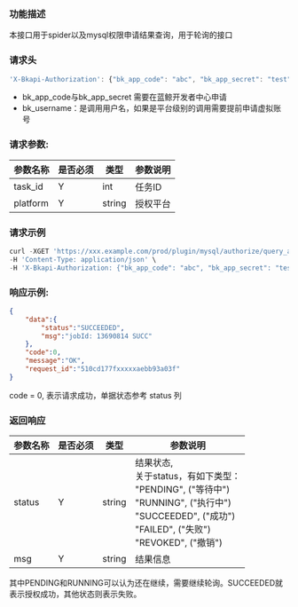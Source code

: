 ### 功能描述

本接口用于spider以及mysql权限申请结果查询，用于轮询的接口

### 请求头

```javascript
'X-Bkapi-Authorization': {"bk_app_code": "abc", "bk_app_secret": "test", "bk_username":"wxid"}
```

- bk_app_code与bk_app_secret 需要在蓝鲸开发者中心申请
- bk_username：是调用用户名，如果是平台级别的调用需要提前申请虚拟账号

### 请求参数:

|参数名称|是否必须|类型|参数说明|
|---|---|---|---|
|task_id|Y|int|任务ID|
|platform|Y|string|授权平台|

### 请求示例


```javascript
curl -XGET 'https://xxx.example.com/prod/plugin/mysql/authorize/query_authorize_apply_result/?task_id=1&platform=dbm' \
-H 'Content-Type: application/json' \
-H 'X-Bkapi-Authorization: {"bk_app_code": "abc", "bk_app_secret": "test", "bk_username":"wxid"}'
```

### 响应示例:

```json
{
    "data":{
        "status":"SUCCEEDED",
        "msg":"jobId: 13690814 SUCC"
    },
    "code":0,
    "message":"OK",
    "request_id":"510cd177fxxxxxaebb93a03f"
}
```

code = 0, 表示请求成功，单据状态参考 status 列

### 返回响应

|参数名称|是否必须|类型|参数说明|
|---|---|---|---|
|status|Y|string|结果状态, <br>关于status，有如下类型：  <br>"PENDING", ("等待中")  <br>"RUNNING", ("执行中")  <br>"SUCCEEDED", ("成功")  <br>"FAILED", ("失败")  <br>"REVOKED", ("撤销") |
|msg|Y|string|结果信息|

其中PENDING和RUNNING可以认为还在继续，需要继续轮询。SUCCEEDED就表示授权成功，其他状态则表示失败。